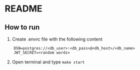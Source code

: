 # README

## How to run
1. Create .envrc file with the following content
```
    DSN=postgres://<db_user>:<db_pass>@<db_host>/<db_name>
    JWT_SECRET=<random words>
```
2. Open terminal and type `make start`

